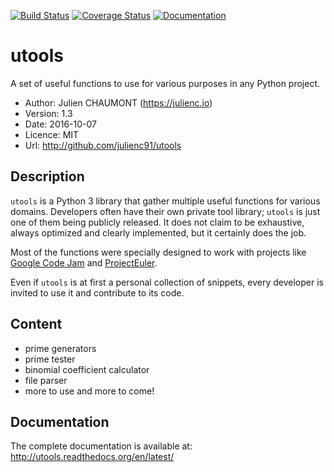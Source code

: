 [![Build Status](https://travis-ci.org/julienc91/utools.png)](https://travis-ci.org/julienc91/utools)
[![Coverage Status](https://coveralls.io/repos/github/julienc91/utools/badge.svg?branch=master)](https://coveralls.io/github/julienc91/utools?branch=master)
[![Documentation](https://readthedocs.org/projects/utools/badge/?version=latest)](http://utools.readthedocs.org/en/latest/)

utools
======

A set of useful functions to use for various purposes in any Python project.

* Author: Julien CHAUMONT (https://julienc.io)
* Version: 1.3
* Date: 2016-10-07
* Licence: MIT
* Url: http://github.com/julienc91/utools

Description
-----------

``utools`` is a Python 3 library that gather multiple useful functions for
various domains. Developers often have their own private tool library; ``utools``
is just one of them being publicly released. It does not claim to be exhaustive,
always optimized and clearly implemented, but it certainly does the job.

Most of the functions were specially designed to work with projects like [Google Code Jam](https://code.google.com/codejam)
and [ProjectEuler](https://projecteuler.net/).

Even if ``utools`` is at first a personal collection of snippets,
every developer is invited to use it and contribute to its code.


Content
-------

* prime generators
* prime tester
* binomial coefficient calculator
* file parser
* more to use and more to come!


Documentation
-------------

The complete documentation is available at: http://utools.readthedocs.org/en/latest/
